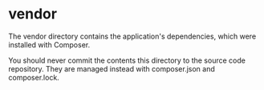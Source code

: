 # vendor

The vendor directory contains the application's dependencies, which were installed with Composer.

You should never commit the contents this directory to the source code repository. They are managed instead with composer.json and composer.lock.
